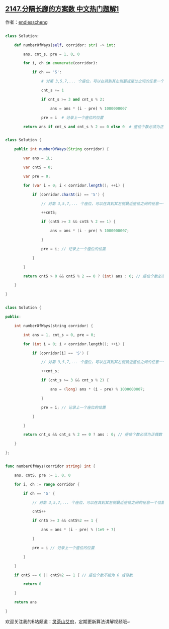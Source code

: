 ## [2147.分隔长廊的方案数 中文热门题解1](https://leetcode.cn/problems/number-of-ways-to-divide-a-long-corridor/solutions/100000/an-zhao-ti-yi-mo-ni-o1-e-wai-kong-jian-b-5oqd)

作者：[endlesscheng](https://leetcode.cn/u/endlesscheng)
```Python [sol1-Python3]
class Solution:
    def numberOfWays(self, corridor: str) -> int:
        ans, cnt_s, pre = 1, 0, 0
        for i, ch in enumerate(corridor):
            if ch == 'S':
                # 对第 3,5,7,... 个座位，可以在其到其左侧最近座位之间的任意一个位置放置屏风
                cnt_s += 1
                if cnt_s >= 3 and cnt_s % 2:
                    ans = ans * (i - pre) % 1000000007
                pre = i  # 记录上一个座位的位置
        return ans if cnt_s and cnt_s % 2 == 0 else 0  # 座位个数必须为正偶数
```

```java [sol1-Java]
class Solution {
    public int numberOfWays(String corridor) {
        var ans = 1L;
        var cntS = 0;
        var pre = 0;
        for (var i = 0; i < corridor.length(); ++i) {
            if (corridor.charAt(i) == 'S') {
                // 对第 3,5,7,... 个座位，可以在其到其左侧最近座位之间的任意一个位置放置屏风
                ++cntS;
                if (cntS >= 3 && cntS % 2 == 1) {
                    ans = ans * (i - pre) % 1000000007;
                }
                pre = i; // 记录上一个座位的位置 
            }
        }
        return cntS > 0 && cntS % 2 == 0 ? (int) ans : 0; // 座位个数必须为正偶数
    }
}
```

```C++ [sol1-C++]
class Solution {
public:
    int numberOfWays(string corridor) {
        int ans = 1, cnt_s = 0, pre = 0;
        for (int i = 0; i < corridor.length(); ++i) {
            if (corridor[i] == 'S') {
                // 对第 3,5,7,... 个座位，可以在其到其左侧最近座位之间的任意一个位置放置屏风
                ++cnt_s;
                if (cnt_s >= 3 && cnt_s % 2) {
                    ans = (long) ans * (i - pre) % 1000000007;
                }
                pre = i; // 记录上一个座位的位置
            }
        }
        return cnt_s && cnt_s % 2 == 0 ? ans : 0; // 座位个数必须为正偶数
    }
};
```



```go [sol1-Go]
func numberOfWays(corridor string) int {
	ans, cntS, pre := 1, 0, 0
	for i, ch := range corridor {
		if ch == 'S' {
			// 对第 3,5,7,... 个座位，可以在其到其左侧最近座位之间的任意一个位置放置屏风
			cntS++
			if cntS >= 3 && cntS%2 == 1 {
				ans = ans * (i - pre) % (1e9 + 7)
			}
			pre = i // 记录上一个座位的位置
		}
	}
	if cntS == 0 || cntS%2 == 1 { // 座位个数不能为 0 或奇数
		return 0
	}
	return ans
}
```

欢迎关注我的B站频道：[灵茶山艾府](https://space.bilibili.com/206214)，定期更新算法讲解视频哦~
